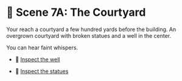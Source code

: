 
# 👸 Scene 7A: The Courtyard

Your reach a courtyard a few hundred yards before the building.
An overgrown courtyard with broken statues and a well in the center.

 You can hear faint whispers.

- 🚀 [Inspect the well](./scene8A.md)

- 🚀 [Inspect the statues](./scene8B.md)
